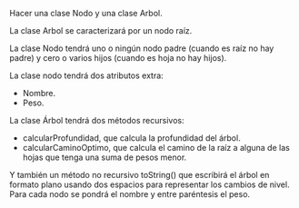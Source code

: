 Hacer una clase Nodo y una clase Arbol. 

La clase Arbol se caracterizará por un nodo raíz. 

La clase Nodo tendrá uno o ningún nodo padre (cuando es raíz no hay padre) y cero o varios hijos (cuando es hoja no hay hijos).

La clase nodo tendrá dos atributos extra: 
* Nombre.
* Peso. 

La clase Árbol tendrá dos métodos recursivos:
* calcularProfundidad, que calcula la profundidad del árbol. 
* calcularCaminoOptimo, que calcula el camino de la raíz a alguna de las hojas que tenga una suma de pesos menor. 

Y también un método no recursivo toString() que escribirá el árbol en formato plano usando dos espacios para representar los cambios de nivel. Para cada nodo se pondrá el nombre y entre paréntesis el peso. 